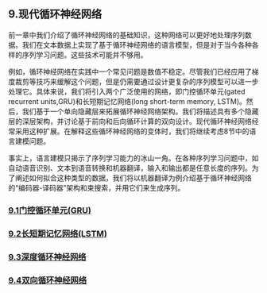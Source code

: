 ## 9.现代循环神经网络
前一章中我们介绍了循环神经网络的基础知识，这种网络可以更好地处理序列数据。我们在文本数据上实现了基于循环神经网络的语言模型，但是对于当今各种各样的序列学习问题。这些技术可能并不够用。

例如，循环神经网络在实践中一个常见问题是数值不稳定。尽管我们已经应用了梯度裁剪等技巧来缓解这个问题，但是仍需要通过设计更复杂的序列模型可以进一步处理它。具体来说，我们将引入两个广泛使用的网络，即门控循环单元(gated recurrent units,GRU)和长短期记忆网络(long short-term memory, LSTM)。然后，我们基于一个单向隐藏层来拓展循环神经网络架构。我们将描述具有多个隐藏层的深层架构，并讨论基于前向和后向循环计算的双向设计。现代循环神经网络经常采用这种扩展。在解释这些循环神经网络的变体时，我们将继续考虑8节中的语言建模问题。

事实上，语言建模只揭示了序列学习能力的冰山一角。在各种序列学习问题中，如自动语音识别、文本到语音转换和机器翻译，输入和输出都是任意长度的序列。为了阐述如何拟合这种类型的数据，我们将以机器翻译为例介绍基于循环神经网络的“编码器-译码器”架构和束搜索，并用它们来生成序列。

### [9.1门控循环单元(GRU)](./9_1.ipynb)
### [9.2长短期记忆网络(LSTM)](./9_2.ipynb)
### [9.3深度循环神经网络](./9_3.ipynb) 
### [9.4双向循环神经网络](./9_4.ipynb)